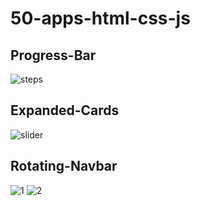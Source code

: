 # 50-apps-html-css-js

## Progress-Bar 
![steps](https://user-images.githubusercontent.com/49081526/155005508-65041fcf-6de2-4b8a-807b-2c953b3e7213.PNG)

## Expanded-Cards
![slider](https://user-images.githubusercontent.com/49081526/155005476-3fd18d97-0035-4486-bdba-19a6540b8988.PNG)

## Rotating-Navbar
![1](https://user-images.githubusercontent.com/49081526/155179060-22961859-73cf-4b33-8d48-533956fb8f55.PNG)
![2](https://user-images.githubusercontent.com/49081526/155179088-4b7a519a-5dcf-435f-83b8-9c3d65812af4.PNG)
